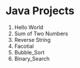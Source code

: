 # Java Projects
1. Hello World
2. Sum of Two Numbers
3. Reverse String 
4. Facotial
5. Bubble_Sort
6. Binary_Search
